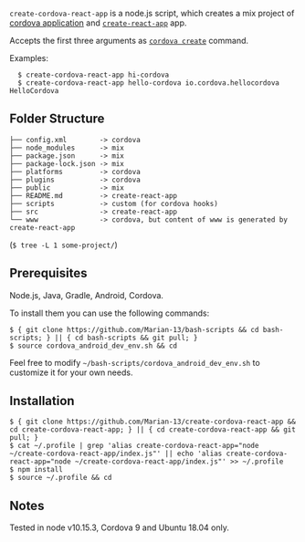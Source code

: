 `create-cordova-react-app` is a node.js script, which creates a mix project of [cordova application](https://cordova.apache.org/) and [`create-react-app`](https://facebook.github.io/create-react-app/) app.

Accepts the first three arguments as [`cordova create`](https://cordova.apache.org/docs/en/latest/reference/cordova-cli/#cordova-create-command) command.

Examples:
```
  $ create-cordova-react-app hi-cordova
  $ create-cordova-react-app hello-cordova io.cordova.hellocordova HelloCordova
```

## Folder Structure

```
├── config.xml        -> cordova
├── node_modules      -> mix
├── package.json      -> mix
├── package-lock.json -> mix
├── platforms         -> cordova
├── plugins           -> cordova
├── public            -> mix
├── README.md         -> create-react-app
├── scripts           -> custom (for cordova hooks)
├── src               -> create-react-app
└── www               -> cordova, but content of www is generated by create-react-app
```
(`$ tree -L 1 some-project/`)

## Prerequisites

Node.js, Java, Gradle, Android, Cordova.

To install them you can use the following commands:
```
$ { git clone https://github.com/Marian-13/bash-scripts && cd bash-scripts; } || { cd bash-scripts && git pull; }
$ source cordova_android_dev_env.sh && cd
```
Feel free to modify `~/bash-scripts/cordova_android_dev_env.sh` to customize it for your own needs.

## Installation
```
$ { git clone https://github.com/Marian-13/create-cordova-react-app && cd create-cordova-react-app; } || { cd create-cordova-react-app && git pull; }
$ cat ~/.profile | grep 'alias create-cordova-react-app="node ~/create-cordova-react-app/index.js"' || echo 'alias create-cordova-react-app="node ~/create-cordova-react-app/index.js"' >> ~/.profile
$ npm install
$ source ~/.profile && cd
```

## Notes

Tested in node v10.15.3, Cordova 9 and Ubuntu 18.04 only.
